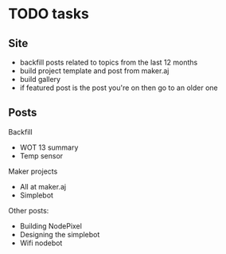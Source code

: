 # TODO tasks

## Site

* backfill posts related to topics from the last 12 months
* build project template and post from maker.aj
* build gallery
* if featured post is the post you're on then go to an older one

## Posts

Backfill

* WOT 13 summary
* Temp sensor

Maker projects

* All at maker.aj
* Simplebot

Other posts:

* Building NodePixel
* Designing the simplebot
* Wifi nodebot

